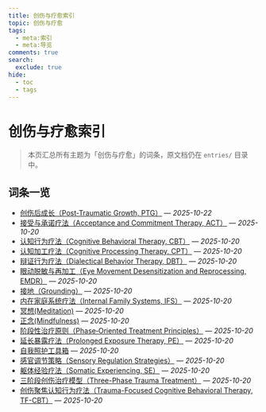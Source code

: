```yaml
---
title: 创伤与疗愈索引
topic: 创伤与疗愈
tags:
  - meta:索引
  - meta:导览
comments: true
search:
  exclude: true
hide:
  - toc
  - tags
---
```


# 创伤与疗愈索引

> 本页汇总所有主题为「创伤与疗愈」的词条，原文档仍在 `entries/` 目录中。

## 词条一览

- [创伤后成长（Post‑Traumatic Growth, PTG）](../entries/Post-Traumatic-Growth-PTG.md) — *2025-10-22*
- [接受与承诺疗法（Acceptance and Commitment Therapy, ACT）](../entries/Acceptance-Commitment-Therapy-ACT.md) — *2025-10-20*
- [认知行为疗法（Cognitive Behavioral Therapy, CBT）](../entries/Cognitive-Behavioral-Therapy-CBT.md) — *2025-10-20*
- [认知加工疗法（Cognitive Processing Therapy, CPT）](../entries/Cognitive-Processing-Therapy-CPT.md) — *2025-10-20*
- [辩证行为疗法（Dialectical Behavior Therapy, DBT）](../entries/Dialectical-Behavior-Therapy-DBT.md) — *2025-10-20*
- [眼动脱敏与再加工（Eye Movement Desensitization and Reprocessing, EMDR）](../entries/Eye-Movement-Desensitization-Reprocessing-EMDR.md) — *2025-10-20*
- [接地（Grounding）](../entries/Grounding.md) — *2025-10-20*
- [内在家庭系统疗法（Internal Family Systems, IFS）](../entries/Internal-Family-Systems-IFS.md) — *2025-10-20*
- [冥想(Meditation)](../entries/Meditation.md) — *2025-10-20*
- [正念(Mindfulness)](../entries/Mindfulness.md) — *2025-10-20*
- [阶段性治疗原则（Phase‑Oriented Treatment Principles）](../entries/Phase-Oriented-Treatment-Principles.md) — *2025-10-20*
- [延长暴露疗法（Prolonged Exposure Therapy, PE）](../entries/Prolonged-Exposure-Therapy-PE.md) — *2025-10-20*
- [自我照护工具箱](../entries/Self-Care-Toolkit.md) — *2025-10-20*
- [感官调节策略（Sensory Regulation Strategies）](../entries/Sensory-Regulation-Strategies.md) — *2025-10-20*
- [躯体经验疗法（Somatic Experiencing, SE）](../entries/Somatic-Experiencing-SE.md) — *2025-10-20*
- [三阶段创伤治疗模型（Three-Phase Trauma Treatment）](../entries/Three-Phase-Trauma-Treatment.md) — *2025-10-20*
- [创伤聚焦认知行为疗法（Trauma-Focused Cognitive Behavioral Therapy, TF-CBT）](../entries/Trauma-Focused-Cognitive-Behavioral-Therapy-TF-CBT.md) — *2025-10-20*
